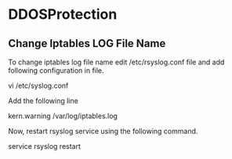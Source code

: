 # DDOSProtection


Change Iptables LOG File Name
-----------------------------

To change iptables log file name edit /etc/rsyslog.conf file and add following configuration in file.

vi /etc/syslog.conf

Add the following line

kern.warning /var/log/iptables.log

Now, restart rsyslog service using the following command.

service rsyslog restart
